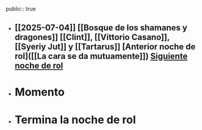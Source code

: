 public:: true

- [[2025-07-04]]
  [[Bosque de los shamanes y dragones]]
  [[Clint]], [[Vittorio Casano]], [[Syeriy Jut]] y [[Tartarus]] 
  [Anterior noche de rol]([[La cara se da mutuamente]])
  [Siguiente noche de rol]([[]])
  ---
- # Momento
- # Termina la noche de rol